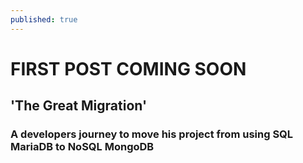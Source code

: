 ```yaml
---
published: true
---
```

# FIRST POST COMING SOON

## 'The Great Migration' 

### A developers journey to move his project from using SQL MariaDB to NoSQL MongoDB
